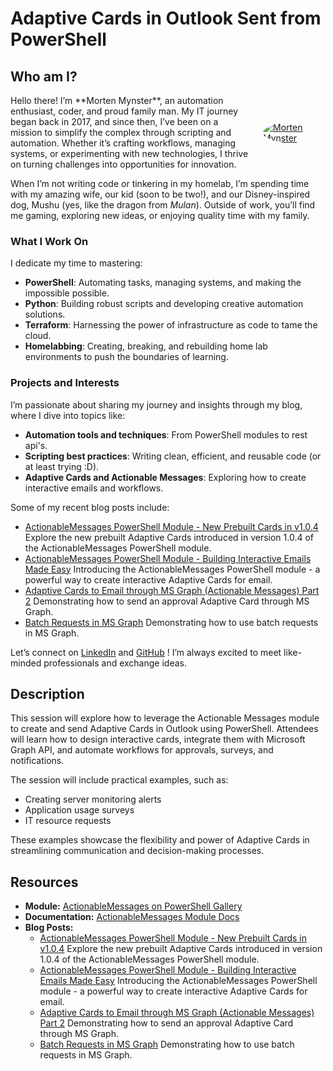 # Adaptive Cards in Outlook Sent from PowerShell

## Who am I?

<div style="display: flex; align-items: center; flex-wrap: wrap;">
  <div style="flex: 1; min-width: 250px;">
    Hello there! I’m **Morten Mynster**, an automation enthusiast, coder, and proud family man. My IT journey began back in 2017, and since then, I’ve been on a mission to simplify the complex through scripting and automation. Whether it’s crafting workflows, managing systems, or experimenting with new technologies, I thrive on turning challenges into opportunities for innovation.
  </div>
  <div style="flex: 0 0 auto; margin-left: 20px;">
    <a href="/" id="avatar" class="rounded-circle">
      <img src="https://mynster9361.github.io/assets/img/posts/me.png" alt="Morten Mynster" style="border-radius: 50%; max-width: 100px; height: auto;">
    </a>
  </div>
</div>

When I’m not writing code or tinkering in my homelab, I’m spending time with my amazing wife, our kid (soon to be two!), and our Disney-inspired dog, Mushu (yes, like the dragon from *Mulan*). Outside of work, you’ll find me gaming, exploring new ideas, or enjoying quality time with my family.

### What I Work On
I dedicate my time to mastering:
- **PowerShell**: Automating tasks, managing systems, and making the impossible possible.
- **Python**: Building robust scripts and developing creative automation solutions.
- **Terraform**: Harnessing the power of infrastructure as code to tame the cloud.
- **Homelabbing**: Creating, breaking, and rebuilding home lab environments to push the boundaries of learning.

### Projects and Interests
I’m passionate about sharing my journey and insights through my blog, where I dive into topics like:
- **Automation tools and techniques**: From PowerShell modules to rest api's.
- **Scripting best practices**: Writing clean, efficient, and reusable code (or at least trying :D).
- **Adaptive Cards and Actionable Messages**: Exploring how to create interactive emails and workflows.

Some of my recent blog posts include:
- [ActionableMessages PowerShell Module - New Prebuilt Cards in v1.0.4](https://mynster9361.github.io/posts/ActionableMessagesModuleWhatsNew/)
  Explore the new prebuilt Adaptive Cards introduced in version 1.0.4 of the ActionableMessages PowerShell module.
- [ActionableMessages PowerShell Module - Building Interactive Emails Made Easy](https://mynster9361.github.io/posts/ActionableMessagesModule/)
  Introducing the ActionableMessages PowerShell module - a powerful way to create interactive Adaptive Cards for email.
- [Adaptive Cards to Email through MS Graph (Actionable Messages) Part 2](https://mynster9361.github.io/posts/ActionableMessagesPart2/)
  Demonstrating how to send an approval Adaptive Card through MS Graph.
- [Batch Requests in MS Graph](https://mynster9361.github.io/posts/BatchRequestsMSGraph/)
  Demonstrating how to use batch requests in MS Graph.

Let’s connect on [LinkedIn](https://www.linkedin.com/in/mortenmynster/) and [GitHub](https://github.com/Mynster9361) ! I’m always excited to meet like-minded professionals and exchange ideas.

## Description
This session will explore how to leverage the Actionable Messages module to create and send Adaptive Cards in Outlook using PowerShell. Attendees will learn how to design interactive cards, integrate them with Microsoft Graph API, and automate workflows for approvals, surveys, and notifications.

The session will include practical examples, such as:
- Creating server monitoring alerts
- Application usage surveys
- IT resource requests

These examples showcase the flexibility and power of Adaptive Cards in streamlining communication and decision-making processes.

## Resources
- **Module:** [ActionableMessages on PowerShell Gallery](https://www.powershellgallery.com/packages/ActionableMessages/)
- **Documentation:** [ActionableMessages Module Docs](https://mynster9361.github.io/modules/actionablemessages/)
- **Blog Posts:**
  - [ActionableMessages PowerShell Module - New Prebuilt Cards in v1.0.4](https://mynster9361.github.io/posts/ActionableMessagesModuleWhatsNew/)
    Explore the new prebuilt Adaptive Cards introduced in version 1.0.4 of the ActionableMessages PowerShell module.
  - [ActionableMessages PowerShell Module - Building Interactive Emails Made Easy](https://mynster9361.github.io/posts/ActionableMessagesModule/)
    Introducing the ActionableMessages PowerShell module - a powerful way to create interactive Adaptive Cards for email.
  - [Adaptive Cards to Email through MS Graph (Actionable Messages) Part 2](https://mynster9361.github.io/posts/ActionableMessagesPart2/)
    Demonstrating how to send an approval Adaptive Card through MS Graph.
  - [Batch Requests in MS Graph](https://mynster9361.github.io/posts/BatchRequest/)
    Demonstrating how to use batch requests in MS Graph.
